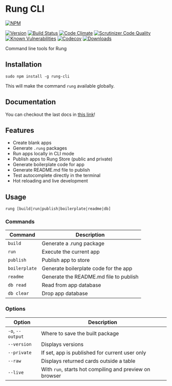 # Rung CLI

[![NPM](https://nodei.co/npm/rung-cli.png)](https://npmjs.org/package/rung-cli)

[![Version](https://img.shields.io/npm/v/rung-cli.svg)](https://www.npmjs.com/package/rung-cli)
[![Build Status](https://travis-ci.org/rung-tools/rung-cli.svg?branch=master)](https://travis-ci.org/rung-tools/rung-cli)
[![Code Climate](https://codeclimate.com/github/rung-tools/rung-cli/badges/gpa.svg)](https://codeclimate.com/github/rung-tools/rung-cli)
[![Scrutinizer Code Quality](https://scrutinizer-ci.com/g/rung-tools/rung-cli/badges/quality-score.png?b=master)](https://scrutinizer-ci.com/g/rung-tools/rung-cli/?branch=master)
[![Known Vulnerabilities](https://snyk.io/test/github/rung-tools/rung-cli/badge.svg)](https://snyk.io/test/github/rung-tools/rung-cli)
[![Codecov](https://codecov.io/gh/rung-tools/rung-cli/branch/master/graph/badge.svg)](https://codecov.io/gh/rung-tools/rung-cli)
[![Downloads](https://img.shields.io/npm/dt/rung-cli.svg)](https://www.npmjs.com/package/rung-cli)

Command line tools for Rung

## Installation

`sudo npm install -g rung-cli`

This will make the command `rung` available globally.

## Documentation

You can checkout the last docs in [this link](https://developers.rung.com.br/docs/)!

## Features

- Create blank apps
- Generate `.rung` packages
- Run apps locally in CLI mode
- Publish apps to Rung Store (public and private)
- Generate boilerplate code for app
- Generate README.md file to publish
- Test autocomplete directly in the terminal
- Hot reloading and live development

## Usage

`rung [build|run|publish|boilerplate|readme|db]`

### Commands


| Command       | Description |
|---------------|-------------|
| `build`       | Generate a .rung package |
| `run`         | Execute the current app |
| `publish`     | Publish app to store |
| `boilerplate` | Generate boilerplate code for the app |
| `readme`      | Generate the README.md file to publish |
| `db read`     | Read from app database |
| `db clear`    | Drop app database |

### Options

| Option           | Description |
|------------------|-------------|
| `-o`, `--output` | Where to save the built package |
| `--version`      | Displays versions |
| `--private`      | If set, app is published for current user only |
| `--raw`          | Displays returned cards outside a table |
| `--live`         | With `run`, starts hot compiling and preview on browser |
